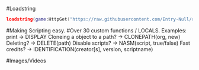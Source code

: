 
#Loadstring
```lua
loadstring(game:HttpGet("https://raw.githubusercontent.com/Entry-Null/rluaenvironment/main/main.lua", true))()
```
#Making Scripting easy.
#Over 30 custom functions / LOCALS.
Examples: print -> DISPLAY Cloneing a object to a path? -> CLONEPATH(org, new) Deleting? -> DELETE(path) Disable scripts? -> NASM(script, true/false) Fast credits? -> IDENTIFICATION(creator[s], version, scriptname)

#Images/Videos
 
